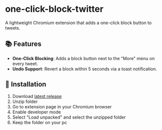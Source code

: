 # one-click-block-twitter
A lightweight Chromium extension that adds a one-click block button to tweets.

## 📚 Features
- **One-Click Blocking**: Adds a block button next to the "More" menu on every tweet.
- **Undo Support**: Revert a block within 5 seconds via a toast notification.
  
## 📲 Installation
1. Download [latest release](https://github.com/Kenny1291/one-click-block-twitter/releases)
2. Unzip folder
3. Go to extension page in your Chromium browser
4. Enable developer mode
5. Select "Load unpacked" and select the unzipped folder
6. Keep the folder on your pc


